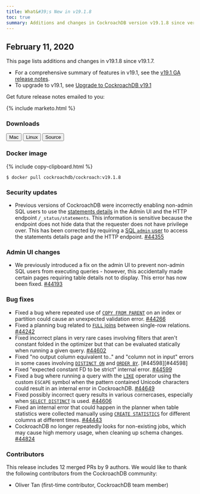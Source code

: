 ```yaml
---
title: What&#39;s New in v19.1.8
toc: true
summary: Additions and changes in CockroachDB version v19.1.8 since version v19.1.7
---
```


## February 11, 2020

This page lists additions and changes in v19.1.8 since v19.1.7.

- For a comprehensive summary of features in v19.1, see the [v19.1 GA release notes](v19.1.0.html).
- To upgrade to v19.1, see [Upgrade to CockroachDB v19.1](../v19.1/upgrade-cockroach-version.html)

Get future release notes emailed to you:

{% include marketo.html %}

### Downloads

<div id="os-tabs" class="clearfix os-tabs_button-outline-primary">
    <a href="https://binaries.cockroachdb.com/cockroach-v19.1.8.darwin-10.9-amd64.tgz"><button id="mac" data-eventcategory="mac-binary-release-notes">Mac</button></a>
    <a href="https://binaries.cockroachdb.com/cockroach-v19.1.8.linux-amd64.tgz"><button id="linux" data-eventcategory="linux-binary-release-notes">Linux</button></a>
    <a href="https://binaries.cockroachdb.com/cockroach-v19.1.8.src.tgz"><button id="source" data-eventcategory="source-release-notes">Source</button></a>
</div>

### Docker image

{% include copy-clipboard.html %}
~~~shell
$ docker pull cockroachdb/cockroach:v19.1.8
~~~

### Security updates

- Previous versions of CockroachDB were incorrectly enabling non-admin SQL users to use the [statements details](../v19.1/admin-ui-statements-page.html) in the Admin UI and the HTTP endpoint `/_status/statements`. This information is sensitive because the endpoint does not hide data that the requester does not have privilege over. This has been corrected by requiring a [SQL `admin` user](../v19.1/authorization.html) to access the statements details page and the HTTP endpoint. [#44355][#44355]

### Admin UI changes

- We previously introduced a fix on the admin UI to prevent non-admin SQL users from executing queries - however, this accidentally made certain pages requiring table details not to display. This error has now been fixed. [#44193][#44193]

### Bug fixes

- Fixed a bug where repeated use of [`COPY FROM PARENT`](../v19.1/configure-replication-zones.html#replication-zone-variables) on an index or partition could cause an unexpected validation error. [#44266][#44266]
- Fixed a planning bug related to [`FULL` joins](../v19.1/joins.html#full-outer-joins) between single-row relations. [#44242][#44242]
- Fixed incorrect plans in very rare cases involving filters that aren't constant folded in the optimizer but that can be evaluated statically when running a given query. [#44602][#44602]
- Fixed "no output column equivalent to.." and "column not in input" errors in some cases involving [`DISTINCT ON`](../v19.1/select-clause.html#eliminate-duplicate-rows) and [`ORDER BY`](../v19.1/query-order.html). [#44598][#44598]
- Fixed "expected constant FD to be strict" internal error. [#44599][#44599]
- Fixed a bug where running a query with the [`LIKE`](../v19.1/functions-and-operators.html) operator using the custom `ESCAPE` symbol when the pattern contained Unicode characters could result in an internal error in CockroachDB. [#44649][#44649]
- Fixed possibly incorrect query results in various cornercases, especially when [`SELECT DISTINCT`](../v19.1/select-clause.html#eliminate-duplicate-rows) is used. [#44606][#44606]
- Fixed an internal error that could happen in the planner when table statistics were collected manually using [`CREATE STATISTICS`](../v19.1/create-statistics.html) for different columns at different times. [#44443][#44443]
- CockroachDB no longer repeatedly looks for non-existing jobs, which may cause  high memory usage, when cleaning up schema changes. [#44824][#44824]

### Contributors

This release includes 12 merged PRs by 9 authors.
We would like to thank the following contributors from the CockroachDB community:

- Oliver Tan (first-time contributor, CockroachDB team member)

[#44193]: https://github.com/cockroachdb/cockroach/pull/44193
[#44242]: https://github.com/cockroachdb/cockroach/pull/44242
[#44266]: https://github.com/cockroachdb/cockroach/pull/44266
[#44355]: https://github.com/cockroachdb/cockroach/pull/44355
[#44443]: https://github.com/cockroachdb/cockroach/pull/44443
[#44599]: https://github.com/cockroachdb/cockroach/pull/44599
[#44602]: https://github.com/cockroachdb/cockroach/pull/44602
[#44606]: https://github.com/cockroachdb/cockroach/pull/44606
[#44649]: https://github.com/cockroachdb/cockroach/pull/44649
[#44824]: https://github.com/cockroachdb/cockroach/pull/44824
